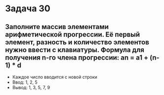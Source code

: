 # Задача 30

## Заполните массив элементами арифметической прогрессии. Её первый элемент, разность и количество элементов нужно ввести с клавиатуры. Формула для получения n-го члена прогрессии: an = a1 + (n-1) * d

* Каждое число вводится с новой строки
* Ввод: 1, 2, 5
* Вывод: 1, 3, 5, 7, 9
